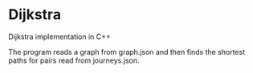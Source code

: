 # Dijkstra
Dijkstra implementation in C++

The program reads a graph from graph.json and then finds the shortest paths for pairs read from journeys.json.
